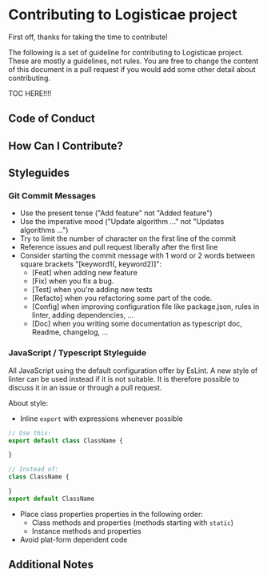 # Contributing to Logisticae project

First off, thanks for taking the time to contribute!

The following is a set of guideline for contributing to Logisticae project.
These are mostly a guidelines, not rules.
You are free to change the content of this document in a pull request if you would add some other detail about contributing.

TOC HERE!!!!

## Code of Conduct

## How Can I Contribute?

## Styleguides

### Git Commit Messages

- Use the present tense ("Add feature" not "Added feature")
- Use the imperative mood ("Update algorithm ..." not "Updates algorithms ...")
- Try to limit the number of character on the first line of the commit
- Reference issues and pull request liberally after the first line
- Consider starting the commit message with 1 word or 2 words between square brackets "[keyword1(, keyword2)]":
  - [Feat] when adding new feature
  - [Fix] when you fix a bug.
  - [Test] when you're adding new tests
  - [Refacto] when you refactoring some part of the code.
  - [Config] when improving configuration file like package.json, rules in linter, adding dependencies, ...
  - [Doc] when you writing some documentation as typescript doc, Readme, changelog, ...

### JavaScript / Typescript Styleguide

All JavaScript using the default configuration offer by EsLint.
A new style of linter can be used instead if it is not suitable.
It is therefore possible to discuss it in an issue or through a pull request.

About style:

- Inline `export` with expressions whenever possible

```typescript
// Use this:
export default class ClassName {

}

// Instead of:
class ClassName {

}
export default ClassName
```

- Place class properties properties in the following order:
  - Class methods and properties (methods starting with `static`)
  - Instance methods and properties
- Avoid plat-form dependent code

## Additional Notes

